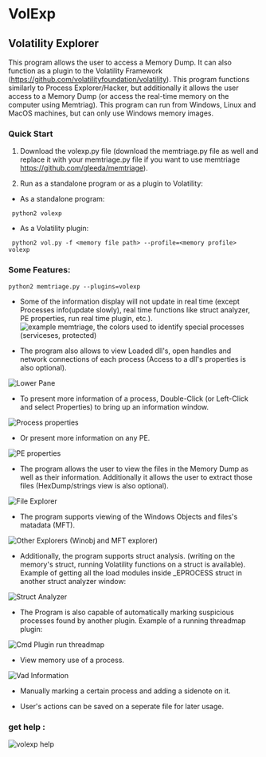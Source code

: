 # VolExp
## Volatility Explorer
 
This program allows the user to access a Memory Dump. It can also function as a plugin to the Volatility Framework (<https://github.com/volatilityfoundation/volatility>).
This program functions similarly to Process Explorer/Hacker, but additionally it allows the user access to a Memory Dump (or access the real-time memory on the computer using Memtriag).
This program can run from Windows, Linux and MacOS machines, but can only use Windows memory images.

### Quick Start
1. Download the volexp.py file (download the memtriage.py file as well and replace it with your memtriage.py file if you want to use memtriage <https://github.com/gleeda/memtriage>).

2. Run as a standalone program or as a plugin to Volatility:
- As a standalone program:
```shell
 python2 volexp
 ```
 - As a Volatility plugin:
```shell
 python2 vol.py -f <memory file path> --profile=<memory profile> volexp
 ```


### Some Features:
```shell
python2 memtriage.py --plugins=volexp
```
- Some of the information display will not update in real time (except Processes info(update slowly),  real time functions like struct analyzer, PE properties, run real time plugin, etc.).
![example memtriage, the colors used to identify special processes (serviceses, protected)](https://github.com/memoryforensics1/info/blob/master/Win10Example.GIF)



- The program also allows to view Loaded dll's, open handles and network connections of each process (Access to a dll's properties is 
also optional).

![Lower Pane](https://github.com/memoryforensics1/info/blob/master/Win10Handles.png)



- To present more information of a process, Double-Click (or Left-Click and select Properties) to bring up an information window.

![Process properties](https://github.com/memoryforensics1/info/blob/master/ImageProperties.png)


- Or present more information on any PE.

![PE properties](https://github.com/memoryforensics1/info/blob/master/PeProperties.png)



- The program allows the user to view the files in the Memory Dump as well as their information. Additionally it allows the user to extract those files (HexDump/strings view is also optional).

![File Explorer](https://github.com/memoryforensics1/info/blob/master/FilesExplorer.png)



- The program supports viewing of the Windows Objects and files's matadata (MFT). 

![Other Explorers (Winobj and MFT explorer)](https://github.com/memoryforensics1/info/blob/master/Explorers.png)



- Additionally, the program supports struct analysis. (writing on the memory's struct, running Volatility functions on a struct is available).
 Example of getting all the load modules inside _EPROCESS struct in another struct analyzer window:

![Struct Analyzer](https://github.com/memoryforensics1/info/blob/master/StructAnalyzer.png)



- The Program is also capable of automatically marking suspicious processes found by another plugin.
Example of a running threadmap plugin:

![Cmd Plugin run threadmap](https://github.com/memoryforensics1/info/blob/master/threadmapExample.GIF)



- View memory use of a process.

![Vad Information](https://github.com/memoryforensics1/info/blob/master/VadInformation.png)


- Manually marking a certain process and adding a sidenote on it. 

- User's actions can be saved on a seperate file for later usage.

### get help :
![volexp help](https://github.com/memoryforensics1/info/blob/master/help.gif)
